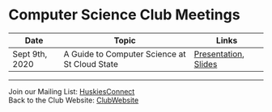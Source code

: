 # Computer Science Club Meetings

| Date | Topic      | Links |
| ----------- | ----------- | ----------- |
| Sept 9th, 2020 | A Guide to Computer Science at St Cloud State      | [Presentation], [Slides]      |

---
Join our Mailing List: [HuskiesConnect] <br>
Back to the Club Website: [ClubWebsite]

[Presentation]: www.youtube.com
[Slides]: https://docs.google.com/presentation/d/1CiSxcT7x4befMnzWJwQ_x3q8ZNxY2cu8KxWuHGl1uDQ/edit?usp=sharing
[HuskiesConnect]: https://huskiesconnect.stcloudstate.edu/organization/association-for-computing-machinery
[ClubWebsite]: https://csciclub.github.io/
